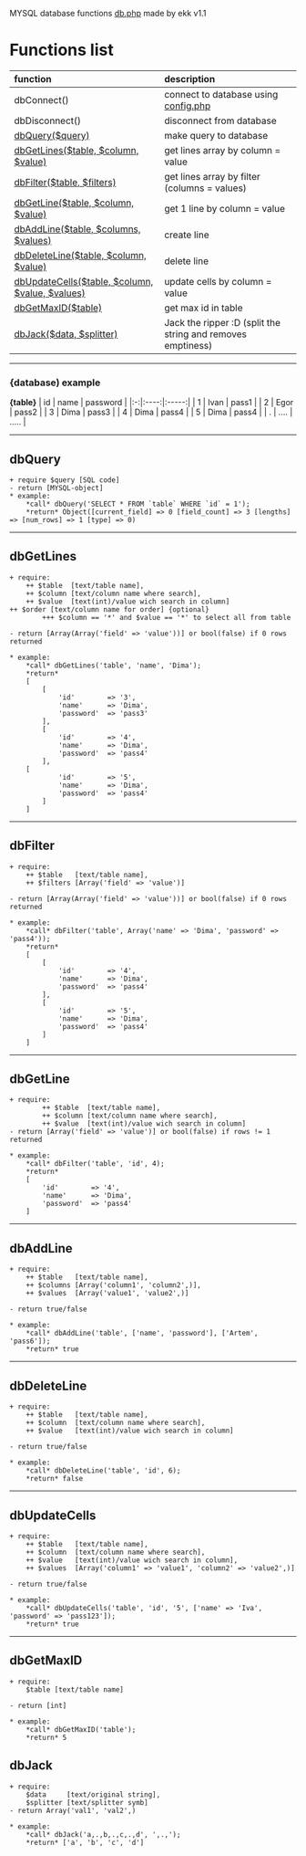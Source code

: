 MYSQL database functions [db.php](https://github.com/Erik-KK/db-php/blob/main/db.php) made by ekk v1.1

# Functions list
|function | description |
|:------------------------------------------------------------------------------|:---------------------------------------------------------|
| dbConnect() | connect to database using [config.php](https://github.com/Erik-KK/db-php/blob/main/config.php) |
| dbDisconnect() | disconnect from database |
| [dbQuery($query)](#dbQuery) | make query to database |
| [dbGetLines($table, $column, $value)](#dbGetLines) | get lines array by column = value |
| [dbFilter($table, $filters)](#dbFilter) |  get lines array by filter (columns = values) |
| [dbGetLine($table, $column, $value)](#dbGetLine) | get 1 line by column = value |
| [dbAddLine($table, $columns, $values)](#dbAddLine) | create line |
| [dbDeleteLine($table, $column, $value)](#dbDeleteLine) | delete line |
| [dbUpdateCells($table, $column, $value, $values)](#dbUpdateCells) | update cells by column = value |
| [dbGetMaxID($table)](#dbGetMaxID) | get max id in table |
| [dbJack($data, $splitter)](#dbJack) | Jack the ripper :D (split the string and removes emptiness) |
____

### {database) example

**{table}**
| id | name | password |
|:-:|:----:|:-----:|
| 1 | Ivan | pass1 |
| 2 | Egor | pass2 |
| 3 | Dima | pass3 |
| 4 | Dima | pass4 |
| 5 | Dima | pass4 |
| . | .... | ..... |

____

## dbQuery
    + require $query [SQL code]
	- return [MYSQL-object]
	* example:
	    *call* dbQuery('SELECT * FROM `table` WHERE `id` = 1');
	    *return* Object([current_field] => 0 [field_count] => 3 [lengths] => [num_rows] => 1 [type] => 0)

____

## dbGetLines

    + require:
        ++ $table  [text/table name],
        ++ $column [text/column name where search],
        ++ $value  [text(int)/value wich search in column]
	++ $order [text/column name for order] {optional}
            +++ $column == '*' and $value == '*' to select all from table

    - return [Array(Array('field' => 'value'))] or bool(false) if 0 rows returned

    * example:
        *call* dbGetLines('table', 'name', 'Dima');
        *return* 
        [
            [
                'id'   		=> '3',
                'name' 		=> 'Dima',
                'password'  => 'pass3'
            ],
            [
                'id'   		=> '4',
                'name' 		=> 'Dima',
                'password'  => 'pass4'
            ],
	    [
                'id'   		=> '5',
                'name' 		=> 'Dima',
                'password'  => 'pass4'
            ]
        ]

____

## dbFilter

	+ require:
        ++ $table 	[text/table name],
        ++ $filters [Array('field' => 'value')]
    
    - return [Array(Array('field' => 'value'))] or bool(false) if 0 rows returned

    * example:
        *call* dbFilter('table', Array('name' => 'Dima', 'password' => 'pass4'));
        *return* 
        [
            [
                'id'   		=> '4',
                'name' 		=> 'Dima',
                'password'  => 'pass4'
            ],
            [
                'id'   		=> '5',
                'name' 		=> 'Dima',
                'password'  => 'pass4'
            ]
        ]

____

## dbGetLine
	+ require:
            ++ $table  [text/table name],
            ++ $column [text/column name where search],
            ++ $value  [text(int)/value wich search in column]
    - return [Array('field' => 'value')] or bool(false) if rows != 1 returned

    * example:
        *call* dbFilter('table', 'id', 4);
        *return*
        [
            'id'   		=> '4',
            'name' 		=> 'Dima',
            'password'  => 'pass4'
        ]

____

## dbAddLine
	+ require:
        ++ $table   [text/table name],
        ++ $columns [Array('column1', 'column2',)],
        ++ $values  [Array('value1', 'value2',)]
		
    - return true/false

    * example:
        *call* dbAddLine('table', ['name', 'password'], ['Artem', 'pass6']);
        *return* true

____

## dbDeleteLine
	+ require:
        ++ $table   [text/table name],
        ++ $column  [text/column name where search],
        ++ $value   [text(int)/value wich search in column]
		
    - return true/false

    * example:
        *call* dbDeleteLine('table', 'id', 6);
        *return* false

____

## dbUpdateCells
	+ require:
        ++ $table	[text/table name],
        ++ $column  [text/column name where search],
        ++ $value   [text(int)/value wich search in column],
        ++ $values  [Array('column1' => 'value1', 'column2' => 'value2',)]
		
    - return true/false

    * example:
        *call* dbUpdateCells('table', 'id', '5', ['name' => 'Iva', 'password' => 'pass123']);
        *return* true

____

## dbGetMaxID
	+ require:
        $table [text/table name]
    
    - return [int]

    * example:
        *call* dbGetMaxID('table');
        *return* 5


## dbJack
	+ require:
        $data 	  [text/original string],
        $splitter [text/splitter symb]
    - return Array('val1', 'val2',)

    * example:
        *call* dbJack('a,.,b,.,c,.,d', ',.,');
        *return* ['a', 'b', 'c', 'd']
